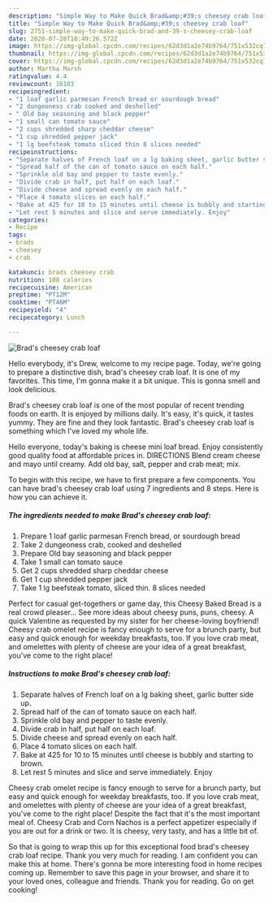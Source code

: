 ```yaml
---
description: "Simple Way to Make Quick Brad&amp;#39;s cheesey crab loaf"
title: "Simple Way to Make Quick Brad&amp;#39;s cheesey crab loaf"
slug: 2751-simple-way-to-make-quick-brad-and-39-s-cheesey-crab-loaf
date: 2020-07-28T10:49:26.572Z
image: https://img-global.cpcdn.com/recipes/62d3d1a2e74b9764/751x532cq70/brads-cheesey-crab-loaf-recipe-main-photo.jpg
thumbnail: https://img-global.cpcdn.com/recipes/62d3d1a2e74b9764/751x532cq70/brads-cheesey-crab-loaf-recipe-main-photo.jpg
cover: https://img-global.cpcdn.com/recipes/62d3d1a2e74b9764/751x532cq70/brads-cheesey-crab-loaf-recipe-main-photo.jpg
author: Martha Marsh
ratingvalue: 4.4
reviewcount: 16103
recipeingredient:
- "1 loaf garlic parmesan French bread or sourdough bread"
- "2 dungeoness crab cooked and deshelled"
- " Old bay seasoning and black pepper"
- "1 small can tomato sauce"
- "2 cups shredded sharp cheddar cheese"
- "1 cup shredded pepper jack"
- "1 lg beefsteak tomato sliced thin 8 slices needed"
recipeinstructions:
- "Separate halves of French loaf on a lg baking sheet, garlic butter side up."
- "Spread half of the can of tomato sauce on each half."
- "Sprinkle old bay and pepper to taste evenly."
- "Divide crab in half, put half on each loaf."
- "Divide cheese and spread evenly on each half."
- "Place 4 tomato slices on each half."
- "Bake at 425 for 10 to 15 minutes until cheese is bubbly and starting to brown."
- "Let rest 5 minutes and slice and serve immediately. Enjoy"
categories:
- Recipe
tags:
- brads
- cheesey
- crab

katakunci: brads cheesey crab 
nutrition: 108 calories
recipecuisine: American
preptime: "PT12M"
cooktime: "PT46M"
recipeyield: "4"
recipecategory: Lunch

---
```



![Brad&#39;s cheesey crab loaf](https://img-global.cpcdn.com/recipes/62d3d1a2e74b9764/751x532cq70/brads-cheesey-crab-loaf-recipe-main-photo.jpg)

Hello everybody, it's Drew, welcome to my recipe page. Today, we're going to prepare a distinctive dish, brad&#39;s cheesey crab loaf. It is one of my favorites. This time, I'm gonna make it a bit unique. This is gonna smell and look delicious.

Brad&#39;s cheesey crab loaf is one of the most popular of recent trending foods on earth. It is enjoyed by millions daily. It's easy, it's quick, it tastes yummy. They are fine and they look fantastic. Brad&#39;s cheesey crab loaf is something which I've loved my whole life.

Hello everyone, today&#39;s baking is cheese mini loaf bread. Enjoy consistently good quality food at affordable prices in. DIRECTIONS Blend cream cheese and mayo until creamy. Add old bay, salt, pepper and crab meat; mix.


To begin with this recipe, we have to first prepare a few components. You can have brad&#39;s cheesey crab loaf using 7 ingredients and 8 steps. Here is how you can achieve it.

<!--inarticleads1-->

##### The ingredients needed to make Brad&#39;s cheesey crab loaf:

1. Prepare 1 loaf garlic parmesan French bread, or sourdough bread
1. Take 2 dungeoness crab, cooked and deshelled
1. Prepare  Old bay seasoning and black pepper
1. Take 1 small can tomato sauce
1. Get 2 cups shredded sharp cheddar cheese
1. Get 1 cup shredded pepper jack
1. Take 1 lg beefsteak tomato, sliced thin. 8 slices needed


Perfect for casual get-togethers or game day, this Cheesy Baked Bread is a real crowd pleaser… See more ideas about cheesy puns, puns, cheesy. A quick Valentine as requested by my sister for her cheese-loving boyfriend! Cheesy crab omelet recipe is fancy enough to serve for a brunch party, but easy and quick enough for weekday breakfasts, too. If you love crab meat, and omelettes with plenty of cheese are your idea of a great breakfast, you&#39;ve come to the right place! 

<!--inarticleads2-->

##### Instructions to make Brad&#39;s cheesey crab loaf:

1. Separate halves of French loaf on a lg baking sheet, garlic butter side up.
1. Spread half of the can of tomato sauce on each half.
1. Sprinkle old bay and pepper to taste evenly.
1. Divide crab in half, put half on each loaf.
1. Divide cheese and spread evenly on each half.
1. Place 4 tomato slices on each half.
1. Bake at 425 for 10 to 15 minutes until cheese is bubbly and starting to brown.
1. Let rest 5 minutes and slice and serve immediately. Enjoy


Cheesy crab omelet recipe is fancy enough to serve for a brunch party, but easy and quick enough for weekday breakfasts, too. If you love crab meat, and omelettes with plenty of cheese are your idea of a great breakfast, you&#39;ve come to the right place! Despite the fact that it&#39;s the most important meal of. Cheesy Crab and Corn Nachos is a perfect appetizer especially if you are out for a drink or two. It is cheesy, very tasty, and has a little bit of. 

So that is going to wrap this up for this exceptional food brad&#39;s cheesey crab loaf recipe. Thank you very much for reading. I am confident you can make this at home. There's gonna be more interesting food in home recipes coming up. Remember to save this page in your browser, and share it to your loved ones, colleague and friends. Thank you for reading. Go on get cooking!
